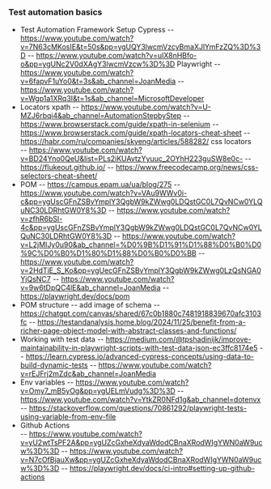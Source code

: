 ### Test automation basics

- Test Automation Framework Setup
  Cypress
  -- https://www.youtube.com/watch?v=7N63cMKosIE&t=50s&pp=ygUQY3lwcmVzcyBmaXJlYmFzZQ%3D%3D
  -- https://www.youtube.com/watch?v=uIX8nHBfo-o&pp=ygUNc2V0dXAgY3lwcmVzcw%3D%3D
  Playwright
  -- https://www.youtube.com/watch?v=6fapvF1uYo0&t=3s&ab_channel=JoanMedia
  -- https://www.youtube.com/watch?v=Wgp1a1XRq3I&t=1s&ab_channel=MicrosoftDeveloper
- Locators
  xpath
  -- https://www.youtube.com/watch?v=U-MZJ6rbqi4&ab_channel=AutomationStepbyStep
  -- https://www.browserstack.com/guide/xpath-in-selenium
  -- https://www.browserstack.com/guide/xpath-locators-cheat-sheet
  -- https://habr.com/ru/companies/skyeng/articles/588282/
  css locators  
   -- https://www.youtube.com/watch?v=BD24Yno0QeU&list=PLs2iKUAvtzYyuuc_2OYhH223guSW8e0c-
  -- https://flukeout.github.io/
  -- https://www.freecodecamp.org/news/css-selectors-cheat-sheet/
- POM
  -- https://campus.epam.ua/ua/blog/275
  -- https://www.youtube.com/watch?v=VAu9WWv0i-c&pp=ygUscGFnZSBvYmplY3QgbW9kZWwg0LDQstGC0L7QvNCw0YLQuNC30LDRhtGW0Y8%3D
  -- https://www.youtube.com/watch?v=zfhR6bSl-4c&pp=ygUscGFnZSBvYmplY3QgbW9kZWwg0LDQstGC0L7QvNCw0YLQuNC30LDRhtGW0Y8%3D
  -- https://www.youtube.com/watch?v=L2jMIJy0u90&ab_channel=%D0%9B%D1%91%D1%88%D0%B0%D0%9C%D0%B0%D1%80%D1%88%D0%B0%D0%BB
  -- https://www.youtube.com/watch?v=2HdTiE_S_Ko&pp=ygUecGFnZSBvYmplY3QgbW9kZWwg0LzQsNGA0YjQsNC7
  -- https://www.youtube.com/watch?v=9w6tDpQC4lE&ab_channel=JoanMedia
  -- https://playwright.dev/docs/pom
- POM structure
  -- add image of schema
  -- https://chatgpt.com/canvas/shared/67c0b1880c7481918839670afc3103fc
  -- https://testandanalysis.home.blog/2024/11/25/benefit-from-a-richer-page-object-model-with-abstract-classes-and-functions/
- Working with test data
  -- https://medium.com/@tpshadinijk/improve-maintainability-in-playwright-scripts-with-test-data-json-ec3ffc8174e5
  -- https://learn.cypress.io/advanced-cypress-concepts/using-data-to-build-dynamic-tests
  -- https://www.youtube.com/watch?v=rEJFrj2mZdc&ab_channel=JoanMedia
- Env variables
  -- https://www.youtube.com/watch?v=Omy7_mB5yOg&pp=ygUELmVudg%3D%3D
  -- https://www.youtube.com/watch?v=YtkZR0NFd1g&ab_channel=dotenvx
  -- https://stackoverflow.com/questions/70861292/playwright-tests-using-variable-from-env-file
- Github Actions  
   -- https://www.youtube.com/watch?v=yU2wtTsPF2A&pp=ygUZcGxheXdyaWdodCBnaXRodWIgYWN0aW9ucw%3D%3D
  -- https://www.youtube.com/watch?v=N7cOfBjauXw&pp=ygUZcGxheXdyaWdodCBnaXRodWIgYWN0aW9ucw%3D%3D
  -- https://playwright.dev/docs/ci-intro#setting-up-github-actions
